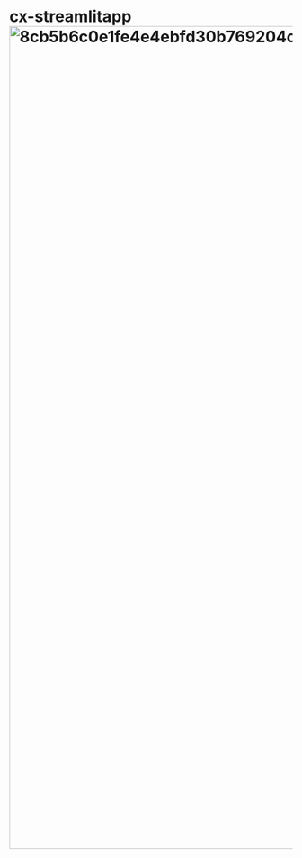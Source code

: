 # cx-streamlitapp <img width="1461" alt="8cb5b6c0e1fe4e4ebfd30b769204c0d30c332fec" src="https://user-images.githubusercontent.com/70750995/122058793-9e40b380-ce09-11eb-9bc4-861f2d44cb47.png">
